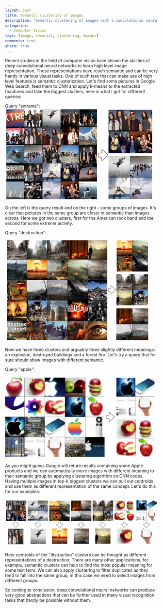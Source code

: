 ```yaml
---
layout: post
title: Semantic clustering of images
description: "Semantic clustering of images with a convolutional neural network"
categories: 
  - Computer Vision
tags: [image, semantic, clustering, kmeans]
comments: true
share: true
---
```

Recent studies in the field of computer vision have shown the abilities of deep convolutional neural networks to learn high level image representation. These representations have reach semantic and can be very handy in various visual tasks. One of such task that can make use of high level features is semantic clusterization. Let's find some pictures in Google Web Search, feed them to CNN and apply k-means to the extracted feautures and take the biggest clusters, here is what I got for different queries:

Query "extreme":
![extreme](/images/semantic/extreme_grid.png)

On the left is the query result and on the right - some groups of images. It's clear that pictures in the same group are closer in semantic than images across. Here we got two clusters, first for the American rock band and the second for some extreme activity. 

Query "destruction":

![distruction](/images/semantic/distruction_grid.png)

Now we have three clusters and arguably three slightly different meanings: an explosion, destroyed buildings and a forest fire. Let's try a query that for sure should show images with different semantic.

Query "apple":

![apple](/images/semantic/apple_grid.png)

As you might guess Google will return results containing some Apple products and we can automatically move images with different meaning to their semantic group by applying clustering algorithm on CNN codes. Having multiple images in top-k biggest clusters we can pull out centroids and use them as different representation of the same concept. Let's do this for our examples:

![centroids](/images/semantic/centroids.png)

Here centroids of the "distruction" clusters can be thought as different representations of a destruction. There are many other applications, for example, semantic clusters can help to find the most popular meaning for some text term. We can also apply clustering to filter duplicates as they tend to fall into the same group, in this case we need to select images from different groups. 

So coming to conclusion, deep convolutional neural networks can produce very good abstractions that can be further used in many visual recognition tasks that hardly be possible without them.  

